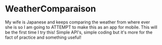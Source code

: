 # WeatherComparaison
My wife is Japanese and keeps comparing the weather from where ever she is so I am going to ATTEMPT to make this as an app for mobile. This will be the first time I try this! Simple API's, simple coding but it's more for the fact of practice and something useful!
